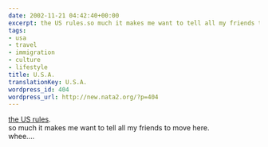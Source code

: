 ```yaml
---
date: 2002-11-21 04:42:40+00:00
excerpt: the US rules.so much it makes me want to tell all my friends to move here.whee....
tags:
- usa
- travel
- immigration
- culture
- lifestyle
title: U.S.A.
translationKey: U.S.A.
wordpress_id: 404
wordpress_url: http://new.nata2.org/?p=404
---
```


<A href="http://www.foxnews.com/story/0,2933,70992,00.html">the US rules</a>.<br/>so much it makes me want to tell all my friends to move here.<br/>whee....